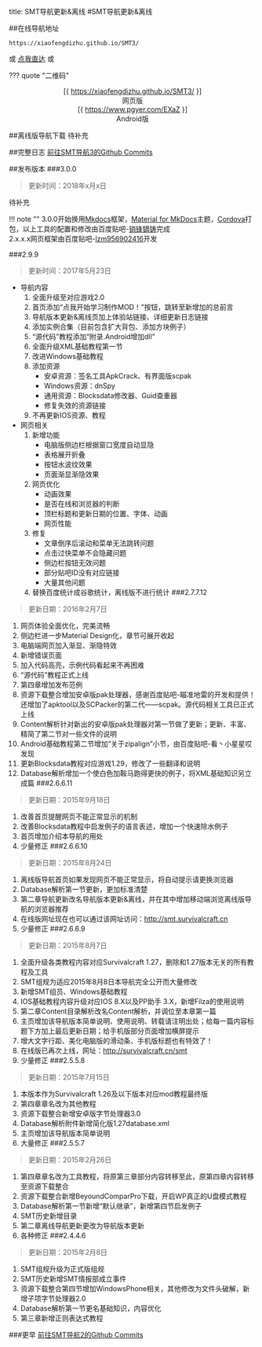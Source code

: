 title: SMT导航更新&离线
#SMT导航更新&离线

##在线导航地址
```
https://xiaofengdizhu.github.io/SMT3/
```
或 [点我直达](https://xiaofengdizhu.github.io/SMT3/) 或 

??? quote "二维码"
    <center><div>
        <div class="inlineBlock"><div>[{ https://xiaofengdizhu.github.io/SMT3/ }]</div>网页版</div>
        <div class="inlineBlock"><div>[{ https://www.pgyer.com/EXaZ }]</div>Android版</div>
        </div></center>
    <!--Generated by https://github.com/XiaofengdiZhu/python-markdown-qrcode-->

##离线版导航下载
待补充

##完整日志
<a href="https://github.com/XiaofengdiZhu/SMT3/commits/master" target="_blank">前往SMT导航3的Github Commits</a>

##发布版本
###3.0.0
>更新时间：2018年x月x日

待补充

!!! note ""
    3.0.0开始换用<a href="http://www.mkdocs.org/" target="_blank">Mkdocs</a>框架，<a href="https://squidfunk.github.io/mkdocs-material/" target="_blank">Material for MkDocs</a>主题，<a href="http://cordova.apache.org/" target="_blank">Cordova</a>打包，以上工具的配置和修改由百度贴吧-<a href="http://tieba.baidu.com/home/main/?un=销锋镝铸" target="_blank">销锋镝铸</a>完成  
    2.x.x.x网页框架由百度贴吧-<a href="http://tieba.baidu.com/home/main/?un=lzm956902416&ie=utf-8" target="_blank">lzm956902416</a>开发

###2.9.9
>更新时间：2017年5月23日

* 导航内容
    1. 全面升级至对应游戏2.0
    2. 首页添加“点我开始学习制作MOD！”按钮，跳转至新增加的总前言
    3. 导航版本更新&离线页加上体验站链接、详细更新日志链接
    4. 添加实例合集（目前包含扩大背包、添加方块例子）
    5. “源代码”教程添加“附录.Android增加dll”
    6. 全面升级XML基础教程第一节
    7. 改进Windows基础教程
    8. 添加资源
        * 安卓资源：签名工具ApkCrack、有界面版scpak
        * Windows资源：dnSpy
        * 通用资源：Blocksdata修改器、Guid查重器
        * 修复失效的资源链接
    9. 不再更新IOS资源、教程
* 网页相关
    1. 新增功能
        * 电脑版侧边栏根据窗口宽度自动显隐
        * 表格展开折叠
        * 按钮水波纹效果
        * 页面渐显渐隐效果
    2. 网页优化
        * 动画效果
        * 是否在线和浏览器的判断
        * 顶栏标题和更新日期的位置、字体、动画
        * 网页性能
    3. 修复
        * 文章倒序后滚动和菜单无法跳转问题
        * 点击过快菜单不会隐藏问题
        * 侧边栏按钮无效问题
        * 部分贴吧ID没有对应链接
        * 大量其他问题
    4. 替换百度统计成谷歌统计，离线版不进行统计
###2.7.7.12
>更新日期：2016年2月7日

1. 网页体验全面优化，完美流畅
2. 侧边栏进一步Material Design化，章节可展开收起
3. 电脑端网页加入渐显、渐隐特效
4. 新增错误页面
5. 加入代码高亮，示例代码看起来不再困难
6. “源代码”教程正式上线
7. 第四章增加发布范例
8. 资源下载整合增加安卓版pak处理器，感谢百度贴吧-瞄准地雷的开发和提供！还增加了apktool以及SCPacker的第二代——scpak。源代码相关工具已正式上线
9. Content解析针对新出的安卓版pak处理器对第一节做了更新；更新、丰富、精简了第二节对一些文件的说明
10. Android基础教程第二节增加“关于zipalign”小节，由百度贴吧-看丶小星星哎 发现
11. 更新Blocksdata教程对应游戏1.29，修改了一些翻译和说明
12. Database解析增加一个使白色加鞍马跑得更快的例子，将XML基础知识另立成篇
###2.6.6.11
>更新日期：2015年9月18日

1. 改善首页提醒网页不能正常显示的机制
2. 改善Blocksdata教程中启发例子的语言表述，增加一个快速除水例子
3. 首页增加介绍本导航的用处
4. 少量修正
###2.6.6.10
>更新日期：2015年8月24日

1. 离线版导航首页如果发现网页不能正常显示，将自动提示请更换浏览器
2. Database解析第一节更新，更加标准清楚
3. 第二章导航更新改名导航版本更新&离线，并在其中增加移动端浏览离线版导航的浏览器推荐
4. 在线版网址现在也可以通过该网址访问：<a href="http://smt.survivalcraft.cn" target="_blank">http://smt.survivalcraft.cn</a>
5. 少量修正
###2.6.6.9
>更新日期：2015年8月7日

1. 全面升级各类教程内容对应Survivalcraft 1.27，删除和1.27版本无关的所有教程及工具
2. SMT组规为适应2015年8月8日本导航完全公开而大量修改
3. 新增SMT组员、Windows基础教程
4. IOS基础教程内容升级对应IOS 8.X以及PP助手 3.X，新增Filza的使用说明
5. 第二章Content目录解析改名Content解析，并调位至本章第一篇
6. 主页增加该导航版本简单说明、使用说明、转载请注明出处；给每一篇内容标题下方加上最后更新日期；给手机版部分页面增加横屏提示
7. 增大文字行距、美化电脑版的滑动条、手机版标题也有特效了！
8. 在线版已再次上线，网址：<a href="http://survivalcraft.cn/smt" target="_blank">http://survivalcraft.cn/smt</a>
9. 少量修正
###2.5.5.8
>更新日期：2015年7月15日

1. 本版本作为Survivalcraft 1.26及以下版本对应mod教程最终版
2. 第四章章名改为其他教程
3. 资源下载整合新增安卓版字节处理器3.0
4. Database解析附件新增简化版1.27database.xml
5. 主页增加该导航版本简单说明
6. 大量修正
###2.5.5.7
>更新日期：2015年2月26日

1. 第四章章名改为工具教程，将原第三章部分内容转移至此，原第四章内容转移至资源下载整合
2. 资源下载整合新增BeyoundComparPro下载，开启WP真正的U盘模式教程
3. Database解析第一节新增“默认继承”，新增第四节启发例子
4. SMT历史新增目录
5. 第二章离线导航更新更改为导航版本更新
6. 各种修正
###2.4.4.6
>更新日期：2015年2月8日

1. SMT组规升级为正式版组规
2. SMT历史新增SMT情报部成立事件
3. 资源下载整合第四节增加WindowsPhone相关，其他修改为文件头破解，新增子项字节处理器2.0
4. Database解析第一节更名基础知识，内容优化
5. 第三章新增正则表达式教程

###更早
<a href="https://github.com/lzm956902416/SMT/commits/master" target="_blank">前往SMT导航2的Github Commits</a>